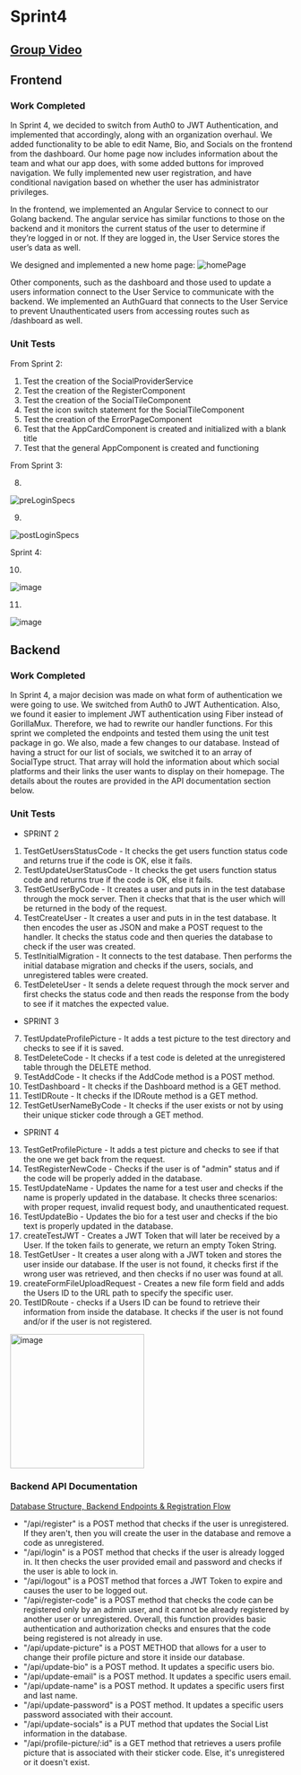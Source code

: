 # Sprint4
## [Group Video]()

## Frontend
### Work Completed
In Sprint 4, we decided to switch from Auth0 to JWT Authentication, and implemented that accordingly, along with an organization overhaul. We added functionality to be able to edit Name, Bio, and Socials on the frontend from the dashboard. Our home page now includes information about the team and what our app does, with some added buttons for improved navigation. We fully implemented new user registration, and have conditional navigation based on whether the user has administrator privileges. 

In the frontend, we implemented an Angular Service to connect to our Golang backend. The angular service has similar functions to those on the backend and it monitors the current status of the user to determine if they’re logged in or not. If they are logged in, the User Service stores the user’s data as well. 

We designed and implemented a new home page:
![homePage](https://i.imgur.com/iSmBAQt.png)

Other components, such as the dashboard and those used to update a users information connect to the User Service to communicate with the backend. We implemented an AuthGuard that connects to the User Service to prevent Unauthenticated users from accessing routes such as /dashboard as well.

### Unit Tests

From Sprint 2:
1. Test the creation of the SocialProviderService
2. Test the creation of the RegisterComponent
3. Test the creation of the SocialTileComponent
4. Test the icon switch statement for the SocialTileComponent
5. Test the creation of the ErrorPageComponent
6. Test that the AppCardComponent is created and initialized with a blank title
7. Test that the general AppComponent is created and functioning

From Sprint 3:

8.
 ![preLoginSpecs](https://user-images.githubusercontent.com/67469516/228697184-1659b51e-e104-4c88-a304-4797058f3302.PNG)

9.
![postLoginSpecs](https://user-images.githubusercontent.com/67469516/228697197-d27e7fea-f237-40c5-8866-fa853cc7339c.PNG)

Sprint 4:

10.
![image](https://user-images.githubusercontent.com/67469516/233243268-0169b0cd-c546-4050-9204-d86490f49ff5.png)

11.
![image](https://user-images.githubusercontent.com/67469516/233243415-241efc0a-4cef-43cc-8eb4-8ca1ca2d90a7.png)


## Backend

### Work Completed
In Sprint 4, a major decision was made on what form of authentication we were going to use. We switched from Auth0 to JWT Authentication. Also, we found it easier to implement JWT authentication using Fiber instead of GorillaMux. Therefore, we had to rewrite our handler functions. For this sprint we completed the endpoints and tested them using the unit test package in go. We also, made a few changes to our database. Instead of having a struct for our list of socials, we switched it to an array of SocialType struct. That array will hold the information about which social platforms and their links the user wants to display on their homepage. The details about the routes are provided in the API documentation section below.
### Unit Tests

- SPRINT 2
1. TestGetUsersStatusCode - It checks the get users function status code and returns true if the code is OK, else it fails.
2. TestUpdateUserStatusCode - It checks the get users function status code and returns true if the code is OK, else it fails.
3. TestGetUserByCode - It creates a user and puts in in the test database through the mock server. Then it checks that that is 
        the user which will be returned in the body of the request.
4. TestCreateUser - It creates a user and puts in in the test database. It then encodes the user as JSON and make a POST request
        to the handler. It checks the status code and then queries the database to check if the user was created.
5. TestInitialMigration - It connects to the test database. Then performs the initial database migration and checks if the users, 
        socials, and unregistered tables were created.
6. TestDeleteUser - It sends a delete request through the mock server and first checks the status code and then reads the response
        from the body to see if it matches the expected value.
- SPRINT 3
7. TestUpdateProfilePicture - It adds a test picture to the test directory and checks to see if it is saved.
8. TestDeleteCode - It checks if a test code is deleted at the unregistered table through the DELETE method.
9. TestAddCode - It checks if the AddCode method is a POST method.
10. TestDashboard - It checks if the Dashboard method is a GET method.
11. TestIDRoute - It checks if the IDRoute method is a GET method.
12. TestGetUserNameByCode - It checks if the user exists or not by using their unique sticker code through a GET method.
- SPRINT 4
13. TestGetProfilePicture - It adds a test picture and checks to see if that the one we get back from the request.
14. TestRegisterNewCode - Checks if the user is of "admin" status and if the code will be properly added in the database.
15. TestUpdateName - Updates the name for a test user and checks if the name is properly updated in the database. It checks three scenarios: with proper request, invalid request body, and unauthenticated request.
16. TestUpdateBio - Updates the bio for a test user and checks if the bio text is properly updated in the database.
17. createTestJWT - Creates a JWT Token that will later be received by a User. If the token fails to generate, we return an empty Token String.
18. TestGetUser - It creates a user along with a JWT token and stores the user inside our database. If the user is not found, it checks first if the wrong user was retrieved, and then checks if no user was found at all.
19. createFormFileUploadRequest - Creates a new file form field and adds the Users ID to the URL path to specify the specific user.
20. TestIDRoute - checks if a Users ID can be found to retrieve their information from inside the database. It checks if the user is not found and/or if the user is not registered.

<img width="239" alt="image" src="https://user-images.githubusercontent.com/90483046/233231352-633d7c76-0173-409b-b4d8-f8319b04740c.png">

### Backend API Documentation
[Database Structure, Backend Endpoints & Registration Flow](https://ianblasko.notion.site/Software-Engineering-20eed26e5943404e8d357d40bb23a8e1)

- "/api/register" is a POST method that checks if the user is unregistered. If they aren't, then you will create the user in the database and remove a code as unregistered.
- "/api/login" is a POST method that checks if the user is already logged in. It then checks the user provided email and password and checks if the user is able to lock in.
- "/api/logout" is a POST method that forces a JWT Token to expire and causes the user to be logged out.
- "/api/register-code" is a POST method that checks the code can be registered only by an admin user, and it cannot be already registered by another user or unregistered. Overall, this function provides basic authentication and authorization checks and ensures that the code being registered is not already in use.
- "/api/update-picture" is a POST METHOD that allows for a user to change their profile picture and store it inside our database.
- "/api/update-bio" is a POST method. It updates a specific users bio.
- "/api/update-email" is a POST method. It updates a specific users email.
- "/api/update-name" is a POST method. It updates a specific users first and last name.
- "/api/update-password" is a POST method. It updates a specific users password associated with their account.
- "/api/update-socials" is a PUT method that updates the Social List information in the database.
- "/api/profile-picture/:id" is a GET method that retrieves a users profile picture that is associated with their sticker code. Else, it's unregistered or it doesn't exist.
